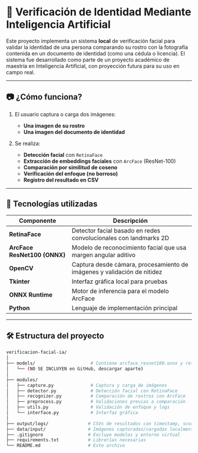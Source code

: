 # 🔐 Verificación de Identidad Mediante Inteligencia Artificial

Este proyecto implementa un sistema **local** de verificación facial para validar la identidad de una persona comparando su rostro con la fotografía contenida en un documento de identidad (como una cédula o licencia). El sistema fue desarrollado como parte de un proyecto académico de maestría en Inteligencia Artificial, con proyección futura para su uso en campo real.

---

## 📷 ¿Cómo funciona?

1. El usuario captura o carga dos imágenes:
   - **Una imagen de su rostro**
   - **Una imagen del documento de identidad**

2. Se realiza:
   - **Detección facial** con `RetinaFace`
   - **Extracción de embeddings faciales** con `ArcFace` (ResNet-100)
   - **Comparación por similitud de coseno**
   - **Verificación del enfoque (no borroso)**
   - **Registro del resultado en CSV**

---

## 🧠 Tecnologías utilizadas

| Componente | Descripción |
|-----------|-------------|
| **RetinaFace** | Detector facial basado en redes convolucionales con landmarks 2D |
| **ArcFace ResNet100 (ONNX)** | Modelo de reconocimiento facial que usa margen angular aditivo |
| **OpenCV** | Captura desde cámara, procesamiento de imágenes y validación de nitidez |
| **Tkinter** | Interfaz gráfica local para pruebas |
| **ONNX Runtime** | Motor de inferencia para el modelo ArcFace |
| **Python** | Lenguaje de implementación principal |

---

## 🛠️ Estructura del proyecto

```bash
verificacion-facial-ia/
│
├── models/                     # Contiene arcface_resnet100.onnx y retinaface_resnet50.pth
│   └── (NO SE INCLUYEN en GitHub, descargar aparte)
│
├── modules/
│   ├── capture.py              # Captura y carga de imágenes
│   ├── detector.py             # Detección facial con RetinaFace
│   ├── recognizer.py           # Comparación de rostros con ArcFace
│   ├── preprocess.py           # Validaciones previas a comparación
│   ├── utils.py                # Validación de enfoque y logs
│   └── interface.py            # Interfaz gráfica
│
├── output/logs/               # CSVs de resultados con timestamp, score y match
├── data/input/                # Imágenes capturadas/cargadas localmente
├── .gitignore                 # Excluye modelos y entorno virtual
├── requirements.txt           # Librerías necesarias
└── README.md                  # Este archivo
